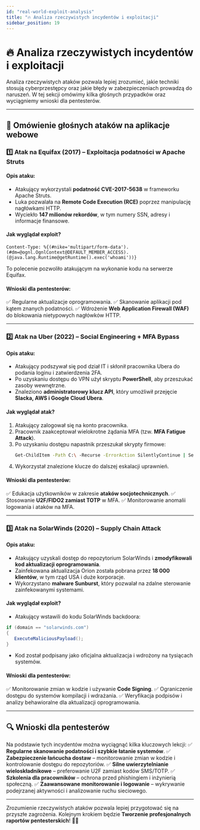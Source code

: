 ```yaml
---
id: "real-world-exploit-analysis"
title: "🔥 Analiza rzeczywistych incydentów i exploitacji"
sidebar_position: 19
---
```


# 🔥 Analiza rzeczywistych incydentów i exploitacji

Analiza rzeczywistych ataków pozwala lepiej zrozumieć, jakie techniki stosują cyberprzestępcy oraz jakie błędy w zabezpieczeniach prowadzą do naruszeń. W tej sekcji omówimy kilka głośnych przypadków oraz wyciągniemy wnioski dla pentesterów.

---

## 🚨 Omówienie głośnych ataków na aplikacje webowe

### **1️⃣ Atak na Equifax (2017) – Exploitacja podatności w Apache Struts**
#### **Opis ataku:**
- Atakujący wykorzystali **podatność CVE-2017-5638** w frameworku Apache Struts.
- Luka pozwalała na **Remote Code Execution (RCE)** poprzez manipulację nagłówkami HTTP.
- Wyciekło **147 milionów rekordów**, w tym numery SSN, adresy i informacje finansowe.

#### **Jak wyglądał exploit?**
```http
Content-Type: %{(#nike='multipart/form-data').(#dm=@ognl.OgnlContext@DEFAULT_MEMBER_ACCESS).(@java.lang.Runtime@getRuntime().exec('whoami'))}
```
To polecenie pozwoliło atakującym na wykonanie kodu na serwerze Equifax.

#### **Wnioski dla pentesterów:**
✅ Regularne aktualizacje oprogramowania.
✅ Skanowanie aplikacji pod kątem znanych podatności.
✅ Wdrożenie **Web Application Firewall (WAF)** do blokowania nietypowych nagłówków HTTP.

---

### **2️⃣ Atak na Uber (2022) – Social Engineering + MFA Bypass**
#### **Opis ataku:**
- Atakujący podszywał się pod dział IT i skłonił pracownika Ubera do podania loginu i zatwierdzenia 2FA.
- Po uzyskaniu dostępu do VPN użył skryptu **PowerShell**, aby przeszukać zasoby wewnętrzne.
- Znaleziono **administratorowy klucz API**, który umożliwił przejęcie **Slacka, AWS i Google Cloud Ubera**.

#### **Jak wyglądał atak?**
1. Atakujący zalogował się na konto pracownika.
2. Pracownik zaakceptował wielokrotne żądania MFA (tzw. **MFA Fatigue Attack**).
3. Po uzyskaniu dostępu napastnik przeszukał skrypty firmowe:
   ```bash
   Get-ChildItem -Path C:\ -Recurse -ErrorAction SilentlyContinue | Select-String 'password'
   ```
4. Wykorzystał znalezione klucze do dalszej eskalacji uprawnień.

#### **Wnioski dla pentesterów:**
✅ Edukacja użytkowników w zakresie **ataków socjotechnicznych**.
✅ Stosowanie **U2F/FIDO2 zamiast TOTP** w MFA.
✅ Monitorowanie anomalii logowania i ataków na MFA.

---

### **3️⃣ Atak na SolarWinds (2020) – Supply Chain Attack**
#### **Opis ataku:**
- Atakujący uzyskali dostęp do repozytorium SolarWinds i **zmodyfikowali kod aktualizacji oprogramowania**.
- Zainfekowana aktualizacja Orion została pobrana przez **18 000 klientów**, w tym rząd USA i duże korporacje.
- Wykorzystano **malware Sunburst**, który pozwalał na zdalne sterowanie zainfekowanymi systemami.

#### **Jak wyglądał exploit?**
- Atakujący wstawili do kodu SolarWinds backdoora:
```csharp
if (domain == "solarwinds.com")
{
   ExecuteMaliciousPayload();
}
```
- Kod został podpisany jako oficjalna aktualizacja i wdrożony na tysiącach systemów.

#### **Wnioski dla pentesterów:**
✅ Monitorowanie zmian w kodzie i używanie **Code Signing**.
✅ Ograniczenie dostępu do systemów kompilacji i wdrażania.
✅ Weryfikacja podpisów i analizy behawioralne dla aktualizacji oprogramowania.

---

## 🔍 Wnioski dla pentesterów
Na podstawie tych incydentów można wyciągnąć kilka kluczowych lekcji:
✅ **Regularne skanowanie podatności i szybkie łatanie systemów**.
✅ **Zabezpieczenie łańcucha dostaw** – monitorowanie zmian w kodzie i kontrolowanie dostępu do repozytoriów.
✅ **Silne uwierzytelnianie wieloskładnikowe** – preferowanie U2F zamiast kodów SMS/TOTP.
✅ **Szkolenia dla pracowników** – ochrona przed phishingiem i inżynierią społeczną.
✅ **Zaawansowane monitorowanie i logowanie** – wykrywanie podejrzanej aktywności i analizowanie ruchu sieciowego.

---

Zrozumienie rzeczywistych ataków pozwala lepiej przygotować się na przyszłe zagrożenia. Kolejnym krokiem będzie **Tworzenie profesjonalnych raportów pentesterskich**! 📑🚀
